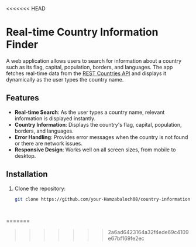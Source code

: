 <<<<<<< HEAD
# Real-time Country Information Finder

A web application allows users to search for information about a country such as its flag, capital, population, borders, and languages. The app fetches real-time data from the [REST Countries API](https://restcountries.com) and displays it dynamically as the user types the country name.

## Features

- **Real-time Search**: As the user types a country name, relevant information is displayed instantly.
- **Country Information**: Displays the country's flag, capital, population, borders, and languages.
- **Error Handling**: Provides error messages when the country is not found or there are network issues.
- **Responsive Design**: Works well on all screen sizes, from mobile to desktop.

## Installation

1. Clone the repository:
   ```bash
   git clone https://github.com/your-Hamzabaloch08/country-information-finder.git

 
=======

>>>>>>> 2a6ad6423164a32f4ede69c4109e67bf169fe2ec
